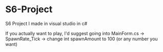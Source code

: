 # S6-Project
S6 Project I made in visual studio in c#

If you actually want to play, I'd suggest going into MainForm.cs -> SpawnRate_Tick -> change int spawnAmount to 100 (or any number you want)
